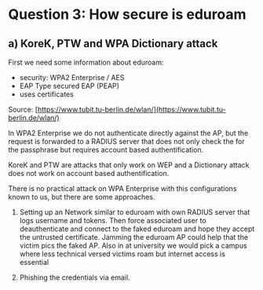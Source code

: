 # Question 3: How secure is eduroam

## a) KoreK, PTW and WPA Dictionary attack

First we need some information about eduroam:

* security: WPA2 Enterprise / AES
* EAP Type secured EAP (PEAP)
* uses certificates

Source: [https://www.tubit.tu-berlin.de/wlan/](https://www.tubit.tu-berlin.de/wlan/)

In WPA2 Enterprise we do not authenticate directly against the
AP, but the request is forwarded to a RADIUS server that does
not only check the for the passphrase but requires account based
authentification. 

KoreK and PTW are attacks that only work on WEP and a Dictionary
attack does not work on account based authentification.

There is no practical attack on WPA Enterprise with this configurations known to us, but there are some approaches.

1. Setting up an Network similar to eduroam with own RADIUS server that logs username and tokens. Then force associated
user to deauthenticate and connect to the faked eduroam and
hope they accept the untrusted certificate. Jamming the eduroam
AP could help that the victim pics the faked AP.
Also in at university we would pick a campus
where less technical versed victims roam but internet access
is essential

2. Phishing the credentials via email.
